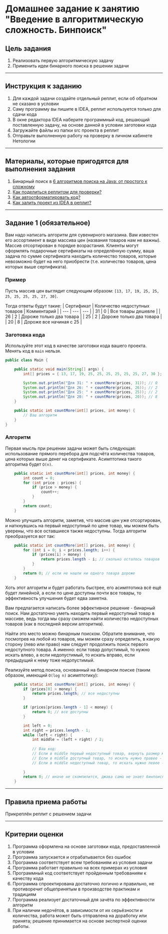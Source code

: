 # Домашнее задание к занятию "Введение в алгоритмическую сложность. Бинпоиск"

## Цель задания

1. Реализовать первую алгоритмическую задачу
2. Применить идеи бинарного поиска в решении задачи

------

## Инструкция к заданию

1. Для каждой задачи создайте отдельный реплит, если об обратном не сказано в условии
1. Саму программу вы пишите в IDEA, реплит используется только для сдачи кода
1. В окне редактора IDEA наберите программный код, решающий поставленную задачу, на основе данной в условии заготовки кода
1. Загружайте файлы из папки src проекта в реплит
1. Отправьте выполненную работу на проверку в личном кабинете Нетологии

------

## Материалы, которые пригодятся для выполнения задания

1. Бинарный поиск в [6 алгоритмов поиска на Java: от простого к сложному](https://proglib.io/p/6-search-algorithms-java)
2. [Как поделиться реплитом для проверки?](https://github.com/netology-code/java-homeworks/blob/java-43/QA_ReplitShare.md)
3. [Как автоотформатировать код?](https://github.com/netology-code/java-homeworks/blob/java-43/QA_Format.md)
4. [Как залить проект из IDEA в реплит?](https://github.com/netology-code/java-homeworks/blob/java-43/QA_ReplitUpload.md)

------

## Задание 1 (обязательное)

Вам надо написать алгоритм для сувенирного магазина.
Вам известен его ассортимент в виде массива цен (названия товаров нам не важны). Массив отсортирован в порядке возрастания.
Клиенты могут оформлять подарочные сертификаты на определённую сумму, ваша задача по сумме сертификата находить количество товаров, которые невозможно будет на него приобрести (т.е. количество товаров, цена которых выше сертификата).

### Пример
Пусть массив цен выглядит следующим образом: `[13, 17, 19, 25, 25, 25, 25, 25, 25, 27, 30]`.

Тогда ответы будут такие:
| Сертификат | Количество недоступных товаров | Комментарий |
| --- | --- | --- |
| 31 | 0 | Все товары дешевле |
| 26 | 2 | Дороже только два товара |
| 25 | 2 | Дороже только два товара |
| 20 | 8 | Дороже все начиная с 25 |

### Заготовка кода
Используйте этот код в качестве заготовки кода вашего проекта. Менять код в `main` нельзя.

```java
public class Main {

    public static void main(String[] args) {
        int[] prices = { 13, 17, 19, 25, 25, 25, 25, 25, 25, 27, 30 };

        System.out.println("Для 31: " + countMore(prices, 31)); // 0
        System.out.println("Для 26: " + countMore(prices, 26)); // 2
        System.out.println("Для 25: " + countMore(prices, 25)); // 2
        System.out.println("Для 20: " + countMore(prices, 20)); // 8
    }

    public static int countMore(int[] prices, int money) {
        // Ваш алгоритм
    }
}
```

### Алгоритм

Первая мысль при решении задачи может быть следующая: использование прямого перебора для подсчёта количества товаров, цена которых выше денег на сертификате. 
Асимптотика такого алгоритма будет `O(n)`.
```java
    public static int countMore(int[] prices, int money) {
        int count = 0;
        for (int price : prices) {
            if (price > money) {
                count++;
            }
        }
        return count;
    }
```

Можно улучшить алгоритм, заметив, что массив цен уже отсортирован, и наткнувшись на первый недоступный по цене товар, мы можем быть уверены, что все оставшиеся также недоступны. Тогда алгоритм преобразуется вот так:
```java
    public static int countMore(int[] prices, int money) {
        for (int i = 0; i < prices.length; i++) {
            if (prices[i] > money) {
                return prices.length - i; // сколько осталось товаров
            }
        }
        return 0; // если не нашли ни одного товара дороже
    }
```

Хоть этот алгоритм и будет работать быстрее, его асимптотика всё ещё будет линейной, а если по цене доступны почти все товары, то эффективность улучшения будет едва заметна.

Вам предлагается написать более эффективное решение - бинарный поиск.
Нам достаточно уметь находить первый недоступный товар в массиве, ведь тогда мы сразу сможем найти количество недоступных товаров (как в последней версии алгоритма).

Найти это место можно бинарным поиском.
Обратите внимание, что посмотрев на любой из товаров, мы можем сразу определить, в какую сторону (лево или право) нам следует продолжить поиск первого недоступного товара. А именно: если товар допустимый, то нужно искать влево, а если недопустимый, то искать вправо, если предыдущий к нему тоже недопустимый.

Реализуйте метод поиска, основанный на бинарном поиске (таким образом, имеющий `O(log n)` асимптотику):
```java
    public static int countMore(int[] prices, int money) {
        if (prices[0] > money) {
            return prices.length; // все недоступны
        }

        if (prices[prices.length - 1] < money) {
            return 0; // все доступны
        }

        int left = 0;
        int right = prices.length - 1;
        while (left < right) {
            int middle = (left + right) / 2;
            
            // Ваш код:
            // Если в middle первый недоступный товар, вернуть размер массива минус middle
            // Если в middle доступный товар, то искать нужно правее - left = middle + 1
            // Если в middle недоступный товар, то искать нужно левее - right = middle - 1
            
        }
        return 0; // иначе не скомпилится, джава сама не знает бинпоиск
    }
```

------


## Правила приема работы

Прикреплён реплит с решением задачи

------

## Критерии оценки

1. Программа оформлена на основе заготовки кода, предоставленной в условии
1. Программа запускается и отрабатывается без ошибок
2. Программа соответствует всем требованиям из условия задачи
3. Программа работает правильно на всех примерах из условия
4. Программный код соответствует пройденным требованиям к качеству кода
5. Программа спроектирована достаточно логично и правильно, не противоречит общепринятым в производстве практикам и традициям
6. Программа реализует достаточный для зачёта по эффективности алгоритм
7. При наличии недочётов, в зависимости от их серьёзности и количества, работа может быть отправлена на доработку или принята; решение принимается на основе экспертной оценки работы.
